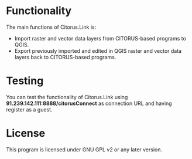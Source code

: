 Functionality
=============

The main functions of Citorus.Link is:

- Import raster and vector data layers from CITORUS-based programs to QGIS.
- Export previously imported and edited in QGIS raster and vector data layers back to CITORUS-based programs.

Testing
=======

You can test the functionality of Citorus.Link using **91.239.142.111:8888/citorusConnect** as connection URL and having register as a guest.

License
=======

This program is licensed under GNU GPL v2 or any later version.
